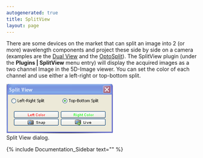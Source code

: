 ```yaml
---
autogenerated: true
title: SplitView
layout: page
---
```


There are some devices on the market that can split an image into 2 (or
more) wavelength components and project these side by side on a camera
(examples are the [Dual
View](http://www.magbiosystems.com/products/DV2.php) and the
[OptoSplit](http://www.cairn-research.co.uk/Products/Fluorescence/Fluorescence20II20Splitter)).
The SplitView plugin (under the **Plugins | SplitView** menu entry) will
display the acquired images as a two channel Image in the 5D-Image
viewer. You can set the color of each channel and use either a
left-right or top-bottom split.

![Split View Dialog](media/Split_view.gif "Split View Dialog")  
Split View dialog.

  

{% include Documentation_Sidebar text="" %}
